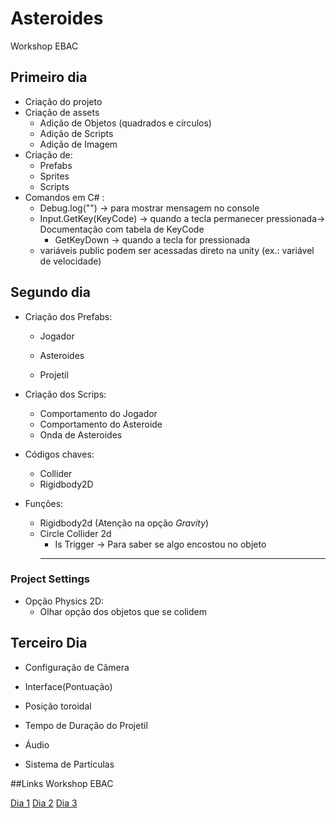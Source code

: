 # Asteroides
 Workshop EBAC
 ## Primeiro dia
 * Criação do projeto
 * Criação de assets
      * Adição de Objetos (quadrados e círculos)
      * Adição de Scripts
      * Adição de Imagem
 * Criação de:
      * Prefabs
      * Sprites
      * Scripts
 * Comandos em C# :
      * Debug.log("") -> para mostrar mensagem no console
      * Input.GetKey(KeyCode) -> quando a tecla permanecer pressionada-> Documentação com tabela de KeyCode
           * GetKeyDown -> quando a tecla for pressionada
      * variáveis public podem ser acessadas direto na unity (ex.: variável de velocidade)

## Segundo dia

* Criação dos Prefabs:

  * Jogador

  * Asteroides

  * Projetil 

* Criação dos Scrips:
  * Comportamento do Jogador
  * Comportamento do Asteroide
  * Onda de Asteroides

* Códigos chaves:
  * Collider
  * Rigidbody2D
* Funções:
  * Rigidbody2d (Atenção na opção *Gravity*)
  * Circle Collider 2d
    * Is Trigger -> Para saber se algo encostou no objeto
    ---
### Project Settings
* Opção Physics 2D:
   * Olhar opção dos objetos que se colidem
   
## Terceiro Dia
* Configuração de Câmera

* Interface(Pontuação)

* Posição toroidal

* Tempo de Duração do Projetil

* Áudio

* Sistema de Partículas

 ##Links Workshop EBAC

[Dia 1](https://youtu.be/tEjQgqAd-00)
[Dia 2](https://youtu.be/Gefvsdgow_8)
[Dia 3](https://youtu.be/pA3ScgN_2KM)

